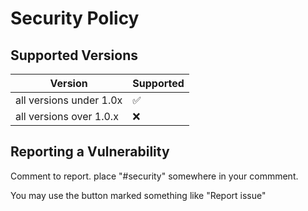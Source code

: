 # Security Policy

## Supported Versions

| Version                   | Supported          |
| ------------------------- | ------------------ |
| all versions under 1.0x   | :white_check_mark: |
| all versions over 1.0.x   | :x:                |

## Reporting a Vulnerability

Comment to report. place "#security" somewhere in your commment.

You may use the button marked something like "Report issue"
